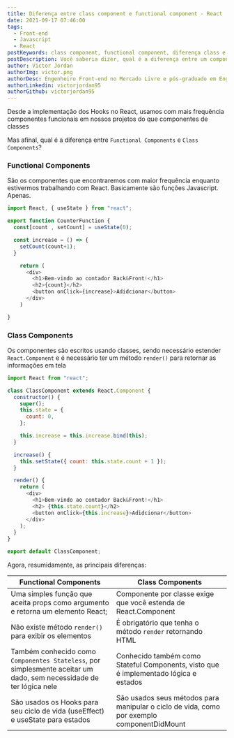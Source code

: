 ```yaml
---
title: Diferença entre class component e functional component - React
date: 2021-09-17 07:46:00
tags:
  - Front-end
  - Javascript
  - React
postKeywords: class component, functional component, diferença class e function, hooks ciclo de vida, react, javascript, diferenças react metodos
postDescription: Você saberia dizer, qual é a diferença entre um componente funcional e um componente de classe, no react? Neste post, irei mostrar as principais diferenças entre um e outros
author: Victor Jordan
authorImg: victor.png
authorDesc: Engenheiro Front-end no Mercado Livre e pós-graduado em Engenharia de Software pela PUC-MG e formado em Banco de Dados pela Fatec, apaixonado por usabilidade, performance e UX!
authorLinkedin: victorjordan95
authorGithub: victorjordan95
---
```


Desde a implementação dos Hooks no React, usamos com mais frequência componentes funcionais em nossos projetos do que componentes de classes

Mas afinal, qual é a diferença entre `Functional Components` e `Class Components`?

<!-- more -->

### Functional Components

São os componentes que encontraremos com maior frequência enquanto estivermos trabalhando com React. Basicamente são funções Javascript. Apenas.

```javascript
import React, { useState } from "react";

export function CounterFunction {
  const[count , setCount] = useState(0);

  const increase = () => {
    setCount(count+1);
  }

    return (
      <div>
        <h1>Bem-vindo ao contador Back&Front!</h1>
        <h2>{count}</h2>
        <button onClick={increase}>Adidcionar</button>
      </div>
    )

}
```

### Class Components

Os componentes são escritos usando classes, sendo necessário estender `React.Component` e é necessário ter um método `render()` para retornar as informações em tela

```javascript
import React from "react";

class ClassComponent extends React.Component {
  constructor() {
    super();
    this.state = {
      count: 0,
    };

    this.increase = this.increase.bind(this);
  }

  increase() {
    this.setState({ count: this.state.count + 1 });
  }

  render() {
    return (
      <div>
        <h1>Bem-vindo ao contador Back&Front!</h1>
        <h2> {this.state.count}</h2>
        <button onClick={this.increase}>Adidcionar</button>
      </div>
    );
  }
}

export default ClassComponent;
```

Agora, resumidamente, as principais diferenças:

| **Functional Components**                                                                                           | **Class Components**                                                                       |
| ------------------------------------------------------------------------------------------------------------------- | ------------------------------------------------------------------------------------------ |
| Uma simples função que aceita props como argumento e retorna um elemento React;                                     | Componente por classe exige que você estenda de React.Component                            |
| Não existe método `render()` para exibir os elementos                                                               | É obrigatório que tenha o método `render` retornando HTML                                  |
| Também conhecido como `Componentes Stateless`, por simplesmente aceitar um dado, sem necessidade de ter lógica nele | Conhecido também como Stateful Components, visto que é implementado lógica e estados       |
| São usados os Hooks para seu ciclo de vida (useEffect) e useState para estados                                      | São usados seus métodos para manipular o ciclo de vida, como por exemplo componentDidMount |
